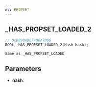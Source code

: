```yaml
---
ns: PROPSET
---
```

## _HAS_PROPSET_LOADED_2

```c
// 0xD090ABEF4D6A7D96
BOOL _HAS_PROPSET_LOADED_2(Hash hash);
```

```
Same as _HAS_PROPSET_LOADED
```

## Parameters
* **hash**:
